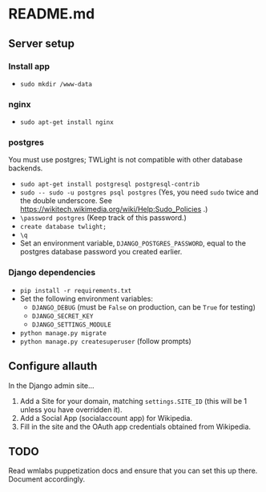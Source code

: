 # README.md

## Server setup
### Install app
* `sudo mkdir /www-data`

### nginx
* `sudo apt-get install nginx`

### postgres
You must use postgres; TWLight is not compatible with other database backends.

* `sudo apt-get install postgresql postgresql-contrib`
* `sudo -- sudo -u postgres psql postgres` (Yes, you need `sudo` twice and the double underscore. See https://wikitech.wikimedia.org/wiki/Help:Sudo_Policies .)
* `\password postgres` (Keep track of this password.)
* `create database twlight;`
* `\q`
* Set an environment variable, `DJANGO_POSTGRES_PASSWORD`, equal to the postgres database password you created earlier.

### Django dependencies
* `pip install -r requirements.txt`
* Set the following environment variables:
    - `DJANGO_DEBUG` (must be `False` on production, can be `True` for testing)
    - `DJANGO_SECRET_KEY`
    - `DJANGO_SETTINGS_MODULE`
* `python manage.py migrate`
* `python manage.py createsuperuser` (follow prompts)

## Configure allauth
In the Django admin site...

1. Add a Site for your domain, matching `settings.SITE_ID` (this will be 1 unless you have overridden it).
2. Add a Social App (socialaccount app) for Wikipedia.
3. Fill in the site and the OAuth app credentials obtained from Wikipedia.

## TODO
Read wmlabs puppetization docs and ensure that you can set this up there. Document accordingly.
